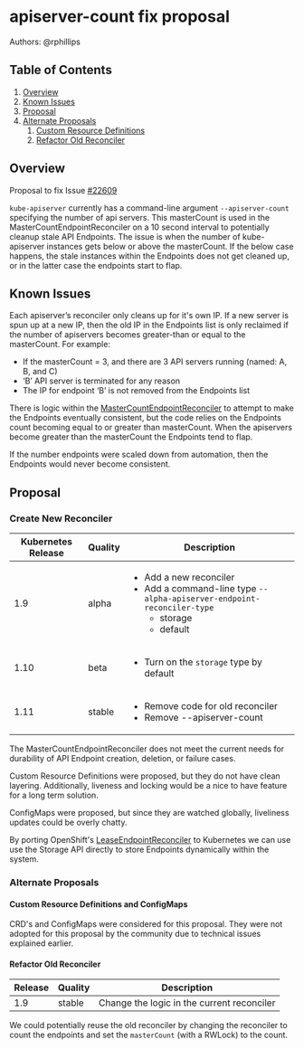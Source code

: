 # apiserver-count fix proposal

Authors: @rphillips

## Table of Contents

1. [Overview](#overview)
2. [Known Issues](#known-issues)
3. [Proposal](#proposal)
4. [Alternate Proposals](#alternate-proposals)
    1. [Custom Resource Definitions](#custom-resource-definitions)
    2. [Refactor Old Reconciler](#refactor-old-reconciler)

## Overview

Proposal to fix Issue [#22609](https://github.com/kubernetes/kubernetes/issues/22609)

`kube-apiserver` currently has a command-line argument `--apiserver-count`
specifying the number of api servers. This masterCount is used in the
MasterCountEndpointReconciler on a 10 second interval to potentially cleanup
stale API Endpoints. The issue is when the number of kube-apiserver instances
gets below or above the masterCount. If the below case happens, the stale
instances within the Endpoints does not get cleaned up, or in the latter case
the endpoints start to flap.

## Known Issues

Each apiserver’s reconciler only cleans up for it's own IP. If a new
server is spun up at a new IP, then the old IP in the Endpoints list is
only reclaimed if the number of apiservers becomes greater-than or equal
to the masterCount. For example:

* If the masterCount = 3, and there are 3 API servers running (named: A, B, and C) 
* ‘B’ API server is terminated for any reason
* The IP for endpoint ‘B’ is not
removed from the Endpoints list

There is logic within the
[MasterCountEndpointReconciler](https://github.com/kubernetes/kubernetes/blob/68814c0203c4b8abe59812b1093844a1f9bdac05/pkg/master/controller.go#L293)
to attempt to make the Endpoints eventually consistent, but the code relies on
the Endpoints count becoming equal to or greater than masterCount. When the
apiservers become greater than the masterCount the Endpoints tend to flap.

If the number endpoints were scaled down from automation, then the
Endpoints would never become consistent.

## Proposal

### Create New Reconciler

| Kubernetes Release  | Quality | Description |
| ------------- | ------------- | ----------- |
| 1.9           | alpha         | <ul><li>Add a new reconciler</li><li>Add a command-line type `--alpha-apiserver-endpoint-reconciler-type`<ul><li>storage</li><li>default</li></ul></li></ul>
| 1.10          | beta          | <ul><li>Turn on the `storage` type by default</li></ul>
| 1.11          | stable        | <ul><li>Remove code for old reconciler</li><li>Remove --apiserver-count</li></ul>

The MasterCountEndpointReconciler does not meet the current needs for durability
of API Endpoint creation, deletion, or failure cases.

Custom Resource Definitions were proposed, but they do not have clean layering.
Additionally, liveness and locking would be a nice to have feature for a long
term solution.

ConfigMaps were proposed, but since they are watched globally, liveliness
updates could be overly chatty.

By porting OpenShift's
[LeaseEndpointReconciler](https://github.com/openshift/origin/blob/master/pkg/cmd/server/election/lease_endpoint_reconciler.go)
to Kubernetes we can use use the Storage API directly to store Endpoints
dynamically within the system.

### Alternate Proposals

#### Custom Resource Definitions and ConfigMaps

CRD's and ConfigMaps were considered for this proposal. They were not adopted
for this proposal by the community due to technical issues explained earlier.

#### Refactor Old Reconciler

| Release | Quality |                         Description                          |
| ------- | ------- | ------------------------------------------------------------ |
| 1.9     | stable  | Change the logic in the current reconciler

We could potentially reuse the old reconciler by changing the reconciler to count
the endpoints and set the `masterCount` (with a RWLock) to the count.
